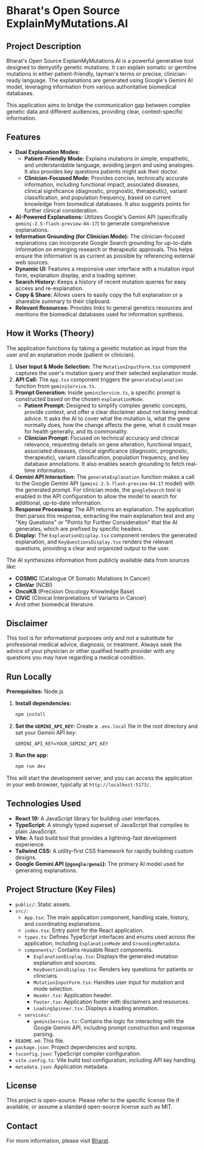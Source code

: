 # Bharat's Open Source ExplainMyMutations.AI

## Project Description

Bharat's Open Source ExplainMyMutations.AI is a powerful generative tool designed to demystify genetic mutations. It can explain somatic or germline mutations in either patient-friendly, layman's terms or precise, clinician-ready language. The explanations are generated using Google's Gemini AI model, leveraging information from various authoritative biomedical databases.

This application aims to bridge the communication gap between complex genetic data and different audiences, providing clear, context-specific information.

## Features

* **Dual Explanation Modes:**
    * **Patient-Friendly Mode:** Explains mutations in simple, empathetic, and understandable language, avoiding jargon and using analogies. It also provides key questions patients might ask their doctor.
    * **Clinician-Focused Mode:** Provides concise, technically accurate information, including functional impact, associated diseases, clinical significance (diagnostic, prognostic, therapeutic), variant classification, and population frequency, based on current knowledge from biomedical databases. It also suggests points for further clinical consideration.
* **AI-Powered Explanations:** Utilizes Google's Gemini API (specifically `gemini-2.5-flash-preview-04-17`) to generate comprehensive explanations.
* **Information Grounding (for Clinician Mode):** The clinician-focused explanations can incorporate Google Search grounding for up-to-date information on emerging research or therapeutic approvals. This helps ensure the information is as current as possible by referencing external web sources.
* **Dynamic UI:** Features a responsive user interface with a mutation input form, explanation display, and a loading spinner.
* **Search History:** Keeps a history of recent mutation queries for easy access and re-explanation.
* **Copy & Share:** Allows users to easily copy the full explanation or a shareable summary to their clipboard.
* **Relevant Resources:** Provides links to general genetics resources and mentions the biomedical databases used for information synthesis.

## How it Works (Theory)

The application functions by taking a genetic mutation as input from the user and an explanation mode (patient or clinician).

1.  **User Input & Mode Selection:** The `MutationInputForm.tsx` component captures the user's mutation query and their selected explanation mode.
2.  **API Call:** The `App.tsx` component triggers the `generateExplanation` function from `geminiService.ts`.
3.  **Prompt Generation:** Inside `geminiService.ts`, a specific prompt is constructed based on the chosen `explanationMode`.
    * **Patient Prompt:** Designed to simplify complex genetic concepts, provide context, and offer a clear disclaimer about not being medical advice. It asks the AI to cover what the mutation is, what the gene normally does, how the change affects the gene, what it could mean for health generally, and its commonality.
    * **Clinician Prompt:** Focused on technical accuracy and clinical relevance, requesting details on gene alteration, functional impact, associated diseases, clinical significance (diagnostic, prognostic, therapeutic), variant classification, population frequency, and key database annotations. It also enables search grounding to fetch real-time information.
4.  **Gemini API Interaction:** The `generateExplanation` function makes a call to the Google Gemini API (`gemini-2.5-flash-preview-04-17` model) with the generated prompt. For clinician mode, the `googleSearch` tool is enabled in the API configuration to allow the model to search for additional, up-to-date information.
5.  **Response Processing:** The API returns an explanation. The application then parses this response, extracting the main explanation text and any "Key Questions" or "Points for Further Consideration" that the AI generates, which are prefixed by specific headers.
6.  **Display:** The `ExplanationDisplay.tsx` component renders the generated explanation, and `KeyQuestionsDisplay.tsx` renders the relevant questions, providing a clear and organized output to the user.

The AI synthesizes information from publicly available data from sources like:
* **COSMIC** (Catalogue Of Somatic Mutations In Cancer)
* **ClinVar** (NCBI)
* **OncoKB** (Precision Oncology Knowledge Base)
* **CIViC** (Clinical Interpretations of Variants in Cancer)
* And other biomedical literature.

## Disclaimer

This tool is for informational purposes only and not a substitute for professional medical advice, diagnosis, or treatment. Always seek the advice of your physician or other qualified health provider with any questions you may have regarding a medical condition.

## Run Locally

**Prerequisites:** Node.js

1.  **Install dependencies:**
    ```bash
    npm install
    ```
2.  **Set the `GEMINI_API_KEY`:** Create a `.env.local` file in the root directory and set your Gemini API key:
    ```
    GEMINI_API_KEY=YOUR_GEMINI_API_KEY
    ```
3.  **Run the app:**
    ```bash
    npm run dev
    ```

This will start the development server, and you can access the application in your web browser, typically at `http://localhost:5173/`.

## Technologies Used

* **React 19:** A JavaScript library for building user interfaces.
* **TypeScript:** A strongly typed superset of JavaScript that compiles to plain JavaScript.
* **Vite:** A fast build tool that provides a lightning-fast development experience.
* **Tailwind CSS:** A utility-first CSS framework for rapidly building custom designs.
* **Google Gemini API (`@google/genai`):** The primary AI model used for generating explanations.

## Project Structure (Key Files)

* `public/`: Static assets.
* `src/`:
    * `App.tsx`: The main application component, handling state, history, and coordinating explanations.
    * `index.tsx`: Entry point for the React application.
    * `types.ts`: Defines TypeScript interfaces and enums used across the application, including `ExplanationMode` and `GroundingMetadata`.
    * `components/`: Contains reusable React components.
        * `ExplanationDisplay.tsx`: Displays the generated mutation explanation and sources.
        * `KeyQuestionsDisplay.tsx`: Renders key questions for patients or clinicians.
        * `MutationInputForm.tsx`: Handles user input for mutation and mode selection.
        * `Header.tsx`: Application header.
        * `Footer.tsx`: Application footer with disclaimers and resources.
        * `LoadingSpinner.tsx`: Displays a loading animation.
    * `services/`:
        * `geminiService.ts`: Contains the logic for interacting with the Google Gemini API, including prompt construction and response parsing.
* `README.md`: This file.
* `package.json`: Project dependencies and scripts.
* `tsconfig.json`: TypeScript compiler configuration.
* `vite.config.ts`: Vite build tool configuration, including API key handling.
* `metadata.json`: Application metadata.

## License

This project is open-source. Please refer to the specific license file if available, or assume a standard open-source license such as MIT.

## Contact

For more information, please visit [Bharat](https://Bharatkwatra.com/).
